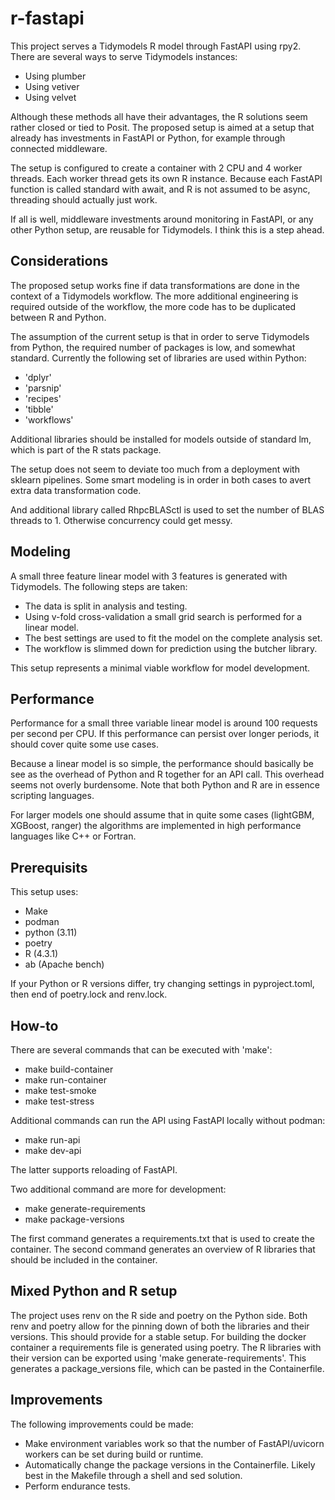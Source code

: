 # r-fastapi

This project serves a Tidymodels R model through FastAPI using rpy2. There are several ways to serve Tidymodels instances:

-   Using plumber
-   Using vetiver
-   Using velvet

Although these methods all have their advantages, the R solutions seem rather closed or tied to Posit. The proposed setup is aimed at a setup that already has investments in FastAPI or Python, for example through connected middleware.

The setup is configured to create a container with 2 CPU and 4 worker threads. Each worker thread gets its own R instance. Because each FastAPI function is called standard with await, and R is not assumed to be async, threading should actually just work.

If all is well, middleware investments around monitoring in FastAPI, or any other Python setup, are reusable for Tidymodels. I think this is a step ahead.

## Considerations

The proposed setup works fine if data transformations are done in the context of a Tidymodels workflow. The more additional engineering is required outside of the workflow, the more code has to be duplicated between R and Python.

The assumption of the current setup is that in order to serve Tidymodels from Python, the required number of packages is low, and somewhat standard. Currently the following set of libraries are used within Python:

-   'dplyr'
-   'parsnip'
-   'recipes'
-   'tibble'
-   'workflows'

Additional libraries should be installed for models outside of standard lm, which is part of the R stats package.

The setup does not seem to deviate too much from a deployment with sklearn pipelines. Some smart modeling is in order in both cases to avert extra data transformation code.

And additional library called RhpcBLASctl is used to set the number of BLAS threads to 1. Otherwise concurrency could get messy.

## Modeling
A small three feature linear model with 3 features is generated with Tidymodels. The following steps are taken:

- The data is split in analysis and testing.
- Using v-fold cross-validation a small grid search is performed for a linear model.
- The best settings are used to fit the model on the complete analysis set.
- The workflow is slimmed down for prediction using the butcher library.

This setup represents a minimal viable workflow for model development.

## Performance

Performance for a small three variable linear model is around 100 requests per second per CPU. If this performance can persist over longer periods, it should cover quite some use cases.

Because a linear model is so simple, the performance should basically be see as the overhead of Python and R together for an API call. This overhead seems not overly burdensome. Note that both Python and R are in essence scripting languages.

For larger models one should assume that in quite some cases (lightGBM, XGBoost, ranger) the algorithms are implemented in high performance languages like C++ or Fortran.

## Prerequisits

This setup uses:

-   Make
-   podman
-   python (3.11)
-   poetry
-   R (4.3.1)
-   ab (Apache bench)

If your Python or R versions differ, try changing settings in pyproject.toml, then end of poetry.lock and renv.lock.

## How-to

There are several commands that can be executed with 'make':

-   make build-container
-   make run-container
-   make test-smoke
-   make test-stress

Additional commands can run the API using FastAPI locally without podman:

-   make run-api
-   make dev-api

The latter supports reloading of FastAPI.

Two additional command are more for development:

-   make generate-requirements
-   make package-versions

The first command generates a requirements.txt that is used to create the container. The second command generates an overview of R libraries that should be included in the container.

## Mixed Python and R setup
The project uses renv on the R side and poetry on the Python side. Both renv and poetry allow for the pinning down of both the libraries and their versions. This should provide for a stable setup.
For building the docker container a requirements file is generated using poetry. The R libraries with their version can be exported using 'make generate-requirements'. This generates a package_versions file, which can be pasted in the Containerfile.
## Improvements

The following improvements could be made:

-   Make environment variables work so that the number of FastAPI/uvicorn workers can be set during build or runtime.
-   Automatically change the package versions in the Containerfile. Likely best in the Makefile through a shell and sed solution.
-   Perform endurance tests.
